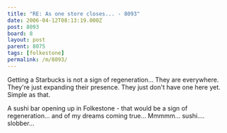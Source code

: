 ```yaml
---
title: "RE: As one store closes... - 8093"
date: 2006-04-12T08:13:19.000Z
post: 8093
board: 8
layout: post
parent: 8075
tags: [folkestone]
permalink: /m/8093/
---
```

Getting a Starbucks is not a sign of regeneration... They are everywhere. They're just expanding their presence. They just don't have one here yet. Simple as that.

A sushi bar opening up in Folkestone - that would be a sign of regeneration... and of my dreams coming true... Mmmmm... sushi.... slobber...
